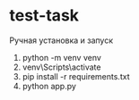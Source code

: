 # test-task

Ручная установка и запуск

1. python -m venv venv
2. venv\Scripts\activate
3. pip install -r requirements.txt
4. python app.py
